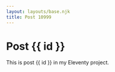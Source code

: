 ```yaml
---
layout: layouts/base.njk
title: Post 10999
---
```


# Post {{ id }}

This is post {{ id }} in my Eleventy project.
